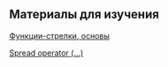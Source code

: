 ## Материалы для изучения

[Функции-стрелки, основы](https://learn.javascript.ru/arrow-functions-basics)

[Spread operator (...)](https://learn.javascript.ru/rest-parameters-spread-operator)

